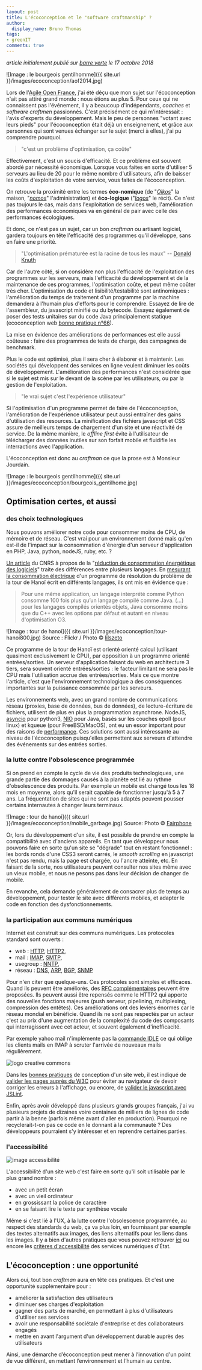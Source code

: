 ```yaml
---
layout: post
title: L'écoconception et le "software craftmanship" ?
author:
  display_name: Bruno Thomas
tags:
- greenIT
comments: true
---
```

*article initialement publié sur [barre verte](https://www.barreverte.fr) le 17 octobre 2018*

![Image : le bourgeois gentilhomme]({{ site.url }}/images/ecoconception/aof2014.jpg)

Lors de l'[Agile Open France](http://agileopenfrance.com/), j'ai été déçu que mon sujet sur l'écoconception n'ait pas attiré grand monde : nous étions au plus 5. Pour ceux qui ne connaissent pas l'événement, il y a beaucoup d'indépendants, *coaches* et *software craftmen* passionnés. C'est précisément ce qui m'intéressait : l'avis d'experts du développement. Mais le peu de personnes "votant avec leurs pieds" pour l'écoconception était déjà un enseignement, et grâce aux personnes qui sont venues échanger sur le sujet (merci à elles), j'ai pu comprendre pourquoi.

> "c'est un problème d'optimisation, ça coûte"

Effectivement, c'est un soucis d'efficacité. Et ce problème est souvent abordé par nécessité économique. Lorsque vous faites en sorte d'utiliser 5 serveurs au lieu de 20 pour le même nombre d'utilisateurs, afin de baisser les coûts d'exploitation de votre service, vous faites de l'écoconception.

On retrouve la proximité entre les termes **éco-nomique** (de "*[Oikos](https://fr.wikipedia.org/wiki/Oikos)*" la maison, "*[nomos](https://fr.wiktionary.org/wiki/nomos)*" l'administration) et **éco-logique** ("*[logos](https://fr.wikipedia.org/wiki/Logos)*" le récit). Ce n'est pas toujours le cas, mais dans l'exploitation de services web, l'amélioration des performances économiques va en général de pair avec celle des performances écologiques.

Et donc, ce n'est pas un sujet, car un bon *craftman* ou artisant logiciel, gardera toujours en tête l'efficacité des programmes qu'il développe, sans en faire une priorité.

> "L'optimisation prématurée est la racine de tous les maux" -- [Donald Knuth](http://wiki.c2.com/?PrematureOptimization)

Car de l'autre côté, si on considère non plus l'efficacité de l'exploitation des programmes sur les serveurs, mais l'efficacité du développement et de la maintenance de ces programmes, l'optimisation coûte, et peut même coûter très cher. L'optimisation du code et lisibilité/testabilité sont antinomiques : l'amélioration du temps de traitement d'un programme par la machine demandera à l'humain plus d'efforts pour le comprendre. Essayez de lire de l'assembleur, du javascript minifié ou du bytecode. Essayez également de poser des tests unitaires sur du code Java principalement statique (ecoconception web [bonne pratique n°66](https://checklists.opquast.com/ecoconception-web/criteria/utiliser-des-variables-statiques)).

La mise en évidence des améliorations de performances est elle aussi coûteuse : faire des programmes de tests de charge, des campagnes de benchmark.

Plus le code est optimisé, plus il sera cher à élaborer et à maintenir. Les sociétés qui développent des services en ligne veulent diminuer les coûts de développement. L'amélioration des performances n'est considérée que si le sujet est mis sur le devant de la scène par les utilisateurs, ou par la gestion de l'exploitation.

> "le vrai sujet c'est l'expérience utilisateur"

Si l'optimisation d'un programme permet de faire de l'écoconception, l'amélioration de l'expérience utilisateur peut aussi entraîner des gains d'utilisation des resources. La minification des fichiers javascript et CSS assure de meilleurs temps de chargement d'un site et une réactivité de service. De la même manière, le *offline first* évite à l'utilisateur de télécharger des données inutiles sur son forfait mobile et fluidifie les interractions avec l'application.

L'écoconception est donc au *craftman* ce que la prose est à Monsieur Jourdain.

![Image : le bourgeois gentilhomme]({{ site.url }}/images/ecoconception/bourgeois_gentilhome.jpg)

## Optimisation certes, et aussi

### des choix technologiques

Nous pouvons améliorer notre code pour consommer moins de CPU, de mémoire et de réseau. C'est vrai pour un environnement donné mais qu'en est-il de l'impact sur la consommation d'énergie d'un serveur d'application en PHP, Java, python, nodeJS, ruby, etc. ?

[Un article](https://hal.inria.fr/hal-00681560v3/document) du CNRS à propos de la "[réduction de consommation énergétique des logiciels](http://www.cnrs.fr/ins2i/spip.php?article2365)" traite des différences entre plusieurs langages. En [mesurant la consommation électrique](http://powerapi.org/) d'un programme de résolution du problème de la tour de Hanoï écrit en différents langages, ils ont mis en évidence que :

> Pour une même application, un langage interprété comme Python consomme 100 fois plus qu’un langage compilé comme Java. (...) pour les langages compilés orientés objets, Java consomme moins que du C++ avec les options par défaut et autant en niveau d'optimisation O3.


![Image : tour de hanoi]({{ site.url }}/images/ecoconception/tour-hanoi800.jpg)
Source : Flickr / Photo © [lilszeto](https://www.flickr.com/photos/mszeto/)

Ce programme de la tour de Hanoï est orienté orienté calcul (utilisant quasiment exclusivement le CPU), par opposition à un programme orienté entrées/sorties. Un serveur d'application faisant du web en architecture 3 tiers, sera souvent orienté entrées/sorties : le facteur limitant ne sera pas le CPU mais l'utilisation accrue des entrées/sorties. Mais ce que montre l'article, c'est que l'environnement technologique a des conséquences importantes sur la puissance consommée par les serveurs.

Les environnements web, avec un grand nombre de communications réseau (proxies, base de données, bus de données), de lecture-écriture de fichiers, utilisent de plus en plus la programmation asynchrone. NodeJS, [asyncio](https://docs.python.org/3/library/asyncio.html) pour python3, [NIO](https://stackoverflow.com/questions/33692992/does-jdk7-nio-2-use-epoll-etc-on-linux) pour Java, basés sur les couches epoll (pour linux) et kqueue (pour FreeBSD/MacOS), ont eu un essor important pour des raisons de [performance](http://www.kegel.com/c10k.html). Ces solutions sont aussi intéressante au niveau de l'écoconception puisqu'elles permettent aux serveurs d'attendre des événements sur des entrées sorties.


### la lutte contre l'obsolescence programmée

Si on prend en compte le cycle de vie des produits technologiques, une grande partie des dommages causés à la planète est lié au rythme d'obsolescence des produits. Par exemple un mobile est changé tous les 18 mois en moyenne, alors qu'il serait capable de fonctionner jusqu'à 5 à 7 ans. La fréquentation de sites qui ne sont pas adaptés peuvent pousser certains internautes à changer leurs terminaux.

![Image : tour de hanoi]({{ site.url }}/images/ecoconception/mobile_garbage.jpg)
Source: Photo © [Fairphone](https://www.fairphone.com/en/2016/07/14/closing-the-loop-the-garbage-collectors-of-the-mobile-industry/)

Or, lors du développement d'un site, il est possible de prendre en compte la compatibilité avec d'anciens appareils. En tant que développeur nous pouvons faire en sorte qu'un site se "dégrade" tout en restant fonctionnel : les bords ronds d'une CSS3 seront carrés, le *smooth scrolling* en javascript n'est pas rendu, mais la page est chargée, ou l'ancre atteinte, etc. En faisant de la sorte, nos utilisateurs peuvent consulter nos sites même avec un vieux mobile, et nous ne pesons pas dans leur décision de changer de mobile.

En revanche, cela demande généralement de consacrer plus de temps au développement, pour tester le site avec différents mobiles, et adapter le code en fonction des dysfonctionnements.

### la participation aux communs numériques

Internet est construit sur des communs numériques. Les protocoles standard sont ouverts :

* web : [HTTP](https://www.ietf.org/rfc/rfc2616.txt), [HTTP2](https://tools.ietf.org/html/rfc7540),
* mail : [IMAP](https://tools.ietf.org/html/rfc3501), [SMTP](https://tools.ietf.org/html/rfc5321),
* usegroup : [NNTP](https://tools.ietf.org/html/rfc3977),
* réseau : [DNS](https://www.ietf.org/rfc/rfc1035.txt), [ARP](https://tools.ietf.org/html/rfc826), [BGP](https://tools.ietf.org/html/rfc4271), [SNMP](https://tools.ietf.org/html/rfc1157)

Pour n'en citer que quelque-uns. Ces protocoles sont simples et efficaces. Quand ils peuvent être améliorés, des [RFC complémentaires](https://www.imapwiki.org/ImapRFCList) peuvent être proposées. Ils peuvent aussi être repensés comme le HTTP2 qui apporte des nouvelles fonctions majeures (push serveur, pipelining, multiplexing, compression des entêtes). Ces améliorations ont des leviers énormes car le réseau mondial en bénéficie. Quand ils ne sont pas respectés par un acteur c'est au prix d'une augmentation de la complexité du code des composants qui interragissent avec cet acteur, et souvent également d'inefficacité.

Par exemple yahoo mail n'implémente pas la [commande IDLE](https://tools.ietf.org/html/rfc2177) ce qui oblige les clients mails en IMAP à scruter l'arrivée de nouveaux mails régulièrement.

<img class="right" alt="logo creative commons" src="{{ site.url }}/images/ecoconception/Creative_Commons_logo.png" />

Dans les [bonnes pratiques](https://checklists.opquast.com/ecoconception-web/) de conception d'un site web, il est indiqué de [valider les pages auprès du W3C](https://checklists.opquast.com/ecoconception-web/criteria/valider-les-pages-aupres-du-w3c) pour éviter au navigateur de devoir corriger les erreurs à l'affichage, ou encore, de [valider le javascript avec JSLint](https://checklists.opquast.com/ecoconception-web/criteria/valider-le-code-javascript).

Enfin, après avoir développé dans plusieurs grands groupes français, j'ai vu plusieurs projets de dizaines voire centaines de milliers de lignes de code partir à la benne (parfois même avant d'aller en production). Pourquoi ne recyclerait-t-on pas ce code en le donnant à la communauté ? Des développeurs pourraient s'y intéresser et en reprendre certaines parties.

### l'accessibilité

<img class="right" alt="image accessibilité" src="{{ site.url }}/images/ecoconception/accessibility.jpg" />

L'accessibilité d'un site web c'est faire en sorte qu'il soit utilisable par le plus grand nombre :

* avec un petit écran
* avec un vieil ordinateur
* en grossissant la police de caractère
* en se faisant lire le texte par synthèse vocale

Même si c'est lié à l'UX, à la lutte contre l'obsolescence programmée, au respect des standards du web, ça va plus loin, en fournissant par exemple des textes alternatifs aux images, des liens alternatifs pour les liens dans les images. Il y a bien d'autres pratiques que vous pouvez retrouver [ici](https://openclassrooms.com/courses/faire-un-site-web-accessible) ou encore les [critères d'accessibilité](https://references.modernisation.gouv.fr/rgaa-accessibilite/criteres.html) des services numériques d'État.

## L'écoconception : une opportunité

Alors oui, tout bon *craftman* aura en tête ces pratiques. Et c'est une opportunité supplémentaire pour :

* améliorer la satisfaction des utilisateurs
* diminuer ses charges d'exploitation
* gagner des parts de marché, en permettant à plus d'utilisateurs d'utiliser ses services
* avoir une responsabilité sociétale d'entreprise et des collaborateurs engagés
* mettre en avant l'argument d'un développement durable auprès des utilisateurs

Ainsi, une démarche d’écoconception peut mener à l’innovation d'un point de vue différent, en mettant l’environnement et l’humain au centre.

